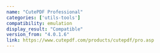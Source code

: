 ```yaml
---
name: "CutePDF Professional"
categories: ['utils-tools']
compatibility: emulation
display_result: "Compatible"
version_from: "4.0.1.6"
link: https://www.cutepdf.com/products/cutepdf/pro.asp
---
```


